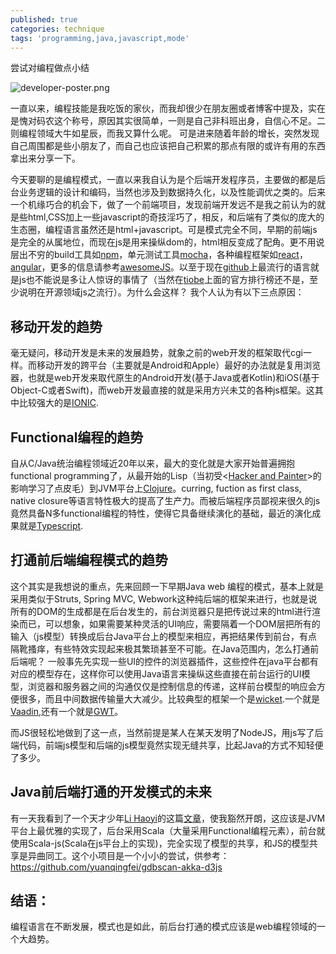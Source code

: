 ```yaml
---
published: true
categories: technique
tags: 'programming,java,javascript,mode'
---
```

尝试对编程做点小结

![developer-poster.png]({{site.baseurl}}/images/developer-poster.png)

一直以来，编程技能是我吃饭的家伙，而我却很少在朋友圈或者博客中提及，实在是愧对码农这个称号，原因其实很简单，一则是自己非科班出身，自信心不足。二则编程领域大牛如星辰，而我又算什么呢。 可是进来随着年龄的增长，突然发现自己周围都是些小朋友了，而自己也应该把自己积累的那点有限的或许有用的东西拿出来分享一下。

今天要聊的是编程模式，一直以来我自认为是个后端开发程序员，主要做的都是后台业务逻辑的设计和编码，当然也涉及到数据持久化，以及性能调优之类的。后来一个机缘巧合的机会下，做了一个前端项目，发现前端开发远不是我之前认为的就是些html,CSS加上一些javascript的奇技淫巧了，相反，和后端有了类似的庞大的生态圈，编程语言虽然还是html+javascript。可是模式完全不同，早期的前端js是完全的从属地位，而现在js是用来操纵dom的，html相反变成了配角。更不用说层出不穷的build工具如[npm](https://www.npmjs.com/)，单元测试工具[mocha](https://mochajs.org/)，各种编程框架如[react](https://reactjs.org/)，[angular](https://angular.io/)，更多的信息请参考[awesomeJS](https://github.com/sorrycc/awesome-javascript)。以至于现在[github](https://github.com/)上最流行的语言就是js也不能说是多让人惊讶的事情了（当然在[tiobe](https://www.tiobe.com/tiobe-index/)上面的官方排行榜还不是，至少说明在开源领域js之流行）。为什么会这样？ 我个人认为有以下三点原因：

## 移动开发的趋势

毫无疑问，移动开发是未来的发展趋势，就象之前的web开发的框架取代cgi一样。而移动开发的跨平台（主要就是Android和Apple）最好的办法就是复用浏览器，也就是web开发来取代原生的Android开发(基于Java或者Kotlin)和iOS(基于Object-C或者Swift)，而web开发最直接的就是采用方兴未艾的各种js框架。这其中比较强大的是[IONIC](https://github.com/ionic-team/ionic).

## Functional编程的趋势

自从C/Java统治编程领域近20年以来，最大的变化就是大家开始普遍拥抱functional programming了，从最开始的Lisp（当初受<[Hacker and Painter](http://www.paulgraham.com/hp.html)>的影响学习了点皮毛）到JVM平台上[Clojure](https://clojure.org/)。curring, fuction as first class, native closure等语言特性极大的提高了生产力。而被后端程序员鄙视来很久的js竟然具备N多functional编程的特性，使得它具备继续演化的基础，最近的演化成果就是[Typescript](https://www.typescriptlang.org/).

## 打通前后端编程模式的趋势

这个其实是我想说的重点，先来回顾一下早期Java web 编程的模式，基本上就是采用类似于Struts, Spring MVC, Webwork这种纯后端的框架来进行，也就是说所有的DOM的生成都是在后台发生的，前台浏览器只是把传说过来的html进行渲染而已，可以想象，如果需要某种灵活的UI响应，需要隔着一个DOM层把所有的输入（js模型）转换成后台Java平台上的模型来相应，再把结果传到前台，有点隔靴搔痒，有些特效实现起来极其繁琐甚至不可能。在Java范围内，怎么打通前后端呢？ 一般事先先实现一些UI的控件的浏览器插件，这些控件在java平台都有对应的模型存在，这样你可以使用Java语言来操纵这些直接在前台运行的UI模型，浏览器和服务器之间的沟通仅仅是控制信息的传递，这样前台模型的响应会方便很多，而且中间数据传输量大大减少。比较典型的框架一个是[wicket](https://wicket.apache.org/).一个就是[Vaadin](https://vaadin.com/docs/v10/flow/Overview.html),还有一个就是[GWT](http://www.gwtproject.org/)。

而JS很轻松地做到了这一点，当然前提是某人在某天发明了NodeJS，用js写了后端代码，前端js模型和后端的js模型竟然实现无缝共享，比起Java的方式不知轻便了多少。

## Java前后端打通的开发模式的未来

有一天我看到了一个天才少年[Li Haoyi](http://www.lihaoyi.com/)的这篇[文章](http://www.lihaoyi.com/hands-on-scala-js/)，使我豁然开朗，这应该是JVM平台上最优雅的实现了，后台采用Scala（大量采用Functional编程元素），前台就使用Scala-js(Scala在js平台上的实现)，完全实现了模型的共享，和JS的模型共享是异曲同工。这个小项目是一个小小的尝试，供参考： https://github.com/yuanqingfei/gdbscan-akka-d3js 

## 结语：

编程语言在不断发展，模式也是如此，前后台打通的模式应该是web编程领域的一个大趋势。
